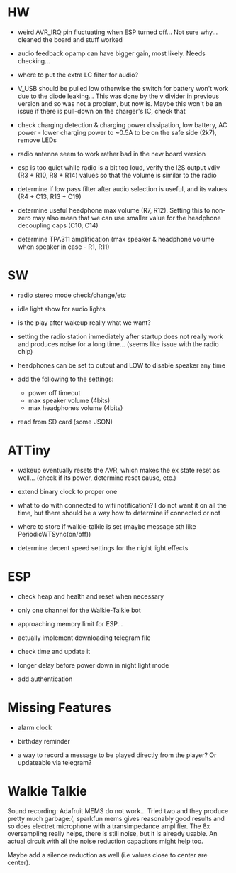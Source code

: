 # HW

- weird AVR_IRQ pin fluctuating when ESP turned off... Not sure why... cleaned the board and stuff worked

- audio feedback opamp can have bigger gain, most likely. Needs checking...
- where to put the extra LC filter for audio?

- V_USB should be pulled low otherwise the switch for battery won't work due to the diode leaking... This was done by the v divider in previous version and so was not a problem, but now is. Maybe this won't be an issue if there is pull-down on the charger's IC, check that
- check charging detection & charging power dissipation, low battery, AC power - lower charging power to ~0.5A to be on the safe side (2k7), remove LEDs

- radio antenna seem to work rather bad in the new board version


- esp is too quiet while radio is a bit too loud, verify the I2S output vdiv (R3 + R10, R8 + R14) values so that the volume is similar to the radio
- determine if low pass filter after audio selection is useful, and its values (R4 + C13, R13 + C19)
- determine useful headphone max volume (R7, R12). Setting this to non-zero may also mean that we can use smaller value for the headphone decoupling caps (C10, C14)
- determine TPA311 amplification (max speaker & headphone volume when speaker in case - R1, R11)

# SW

- radio stereo mode check/change/etc

- idle light show for audio lights
- is the play after wakeup really what we want? 
- setting the radio station immediately after startup does not really work and produces noise for a long time... (seems like issue with the radio chip)
- headphones can be set to output and LOW to disable speaker any time

- add the following to the settings:
    - power off timeout
    - max speaker volume (4bits)
    - max headphones volume (4bits)
- read from SD card (some JSON)

# ATTiny

- wakeup eventually resets the AVR, which makes the ex state reset as well... (check if its power, determine reset cause, etc.)
- extend binary clock to proper one

- what to do with connected to wifi notification? I do not want it on all the time, but there should be a way how to determine if connected or not

- where to store if walkie-talkie is set (maybe message sth like PeriodicWTSync(on/off))
- determine decent speed settings for the night light effects

# ESP


- check heap and health and reset when necessary

- only one channel for the Walkie-Talkie bot 
- approaching memory limit for ESP...
- actually implement downloading telegram file
- check time and update it
- longer delay before power down in night light mode
- add authentication

 # Missing Features

 - alarm clock
 - birthday reminder

 - a way to record a message to be played directly from the player? Or updateable via telegram?

# Walkie Talkie

Sound recording: Adafruit MEMS do not work... Tried two and they produce pretty much garbage:(, sparkfun mems gives reasonably good results and so does electret microphone with a transimpedance amplifier. The 8x oversampling really helps, there is still noise, but it is already usable. An actual circuit with all the noise reduction capacitors might help too. 

Maybe add a silence reduction as well (i.e values close to center are center). 